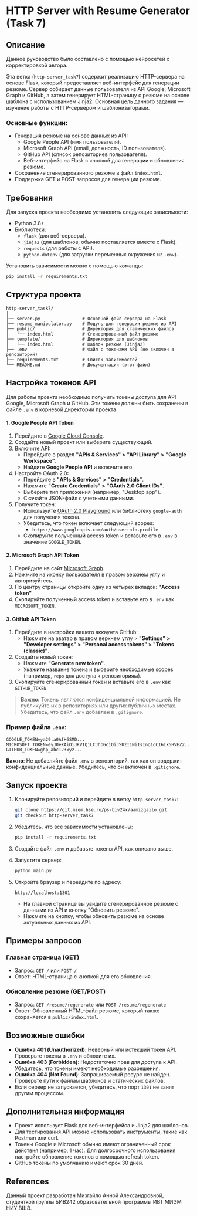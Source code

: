 # HTTP Server with Resume Generator (Task 7)

## Описание
Данное руководство было составлено с помощью нейросетей с корректировкой автора. 

Эта ветка (`http-server_task7`) содержит реализацию HTTP-сервера на основе Flask, который предоставляет веб-интерфейс для генерации резюме. Сервер собирает данные пользователя из API Google, Microsoft Graph и GitHub, а затем генерирует HTML-страницу с резюме на основе шаблона с использованием Jinja2. Основная цель данного задания — изучение работы с HTTP-сервером и шаблонизаторами.

### Основные функции:
- Генерация резюме на основе данных из API:
  - Google People API (имя пользователя).
  - Microsoft Graph API (email, должность, ID пользователя).
  - GitHub API (список репозиториев пользователя).
  - Веб-интерфейс на Flask с кнопкой для генерации и обновления резюме.
- Сохранение сгенерированного резюме в файл `index.html`.
- Поддержка GET и POST запросов для генерации резюме.

## Требования

Для запуска проекта необходимо установить следующие зависимости:
- Python 3.8+
- Библиотеки:
  - `flask` (для веб-сервера).
  - `jinja2` (для шаблонов, обычно поставляется вместе с Flask).
  - `requests` (для работы с API).
  - `python-dotenv` (для загрузки переменных окружения из `.env`).

Установить зависимости можно с помощью команды:
```bash
pip install -r requirements.txt
```

## Структура проекта

```
http-server_task7/
│
├── server.py                # Основной файл сервера на Flask
├── resume_manipulator.py    # Модуль для генерации резюме из API
├── public/                  # Директория для статических файлов
│   └── index.html           # Сгенерированный файл резюме
├── template/                # Директория для шаблонов
│   └── index.html           # Шаблон резюме (Jinja2)
├── .env                     # Файл с токенами API (не включен в репозиторий)
├── requirements.txt         # Список зависимостей
└── README.md                # Документация (этот файл)
```

## Настройка токенов API

Для работы проекта необходимо получить токены доступа для API Google, Microsoft Graph и GitHub. Эти токены должны быть сохранены в файле `.env` в корневой директории проекта.

#### 1. Google People API Token

1. Перейдите в [Google Cloud Console](https://console.cloud.google.com/).
2. Создайте новый проект или выберите существующий.
3. Включите API:
   - Перейдите в раздел **"APIs & Services" > "API Library" > "Google Workspace"**.
   - Найдите **Google People API** и включите его.
4. Настройте OAuth 2.0:
   - Перейдите в **"APIs & Services" > "Credentials"**.
   - Нажмите **"Create Credentials" > "OAuth 2.0 Client IDs"**.
   - Выберите тип приложения (например, "Desktop app").
   - Скачайте JSON-файл с учетными данными.
5. Получите токен:
   - Используйте [OAuth 2.0 Playground](https://developers.google.com/oauthplayground) или библиотеку `google-auth` для получения токена.
   - Убедитесь, что токен включает следующий scopes:
     - `https://www.googleapis.com/auth/userinfo.profile`
   - Скопируйте полученный access token и вставьте его в `.env` в значение `GOOGLE_TOKEN`.

#### 2. Microsoft Graph API Token

1. Перейдите на сайт [Microsoft Graph](https://developer.microsoft.com/en-us/graph/graph-explorer?request=me).
2. Нажмите на иконку пользователя в правом верхнем углу и авторизуйтесь. 
3. По центру страницы откройте одну из четырех вкладок: **"Access token"**
4. Скопируйте полученный access token и вставьте его в `.env` как `MICROSOFT_TOKEN`.

#### 3. GitHub API Token

1. Перейдите в настройки вашего аккаунта GitHub:
   - Нажмите на аватар в правом верхнем углу > **"Settings" > "Developer settings" > "Personal access tokens" > "Tokens (classic)"**.
2. Создайте новый токен:
   - Нажмите **"Generate new token"**.
   - Укажите название токена и выберите необходимые scopes (например, `repo` для доступа к репозиториям).
3. Скопируйте сгенерированный токен и вставьте его в `.env` как `GITHUB_TOKEN`.

> **Важно:** Токены являются конфиденциальной информацией. Не публикуйте их в репозиториях или других публичных местах. Убедитесь, что файл `.env` добавлен в `.gitignore`.

### Пример файла `.env`:
```
GOOGLE_TOKEN=ya29.a0AfH6SMD...
MICROSOFT_TOKEN=eyJ0eXAiOiJKV1QiLCJhbGciOiJSUzI1NiIsIng1dCI6Ik5HVEZ2...
GITHUB_TOKEN=ghp_abc123xyz...
```

**Важно**: Не добавляйте файл `.env` в репозиторий, так как он содержит конфиденциальные данные. Убедитесь, что он включен в `.gitignore`.

## Запуск проекта

1. Клонируйте репозиторий и перейдите в ветку `http-server_task7`:
   ```bash
   git clone https://git.miem.hse.ru/ps-biv24x/aamizgailo.git
   git checkout http-server_task7
   ```

2. Убедитесь, что все зависимости установлены:
   ```bash
   pip install -r requirements.txt
   ```

3. Создайте файл `.env` и добавьте токены API, как описано выше.

4. Запустите сервер:
   ```bash
   python main.py
   ```

5. Откройте браузер и перейдите по адресу:
   ```
   http://localhost:1301
   ```
   - На главной странице вы увидите сгенерированное резюме с данными из API и кнопку "Обновить резюме".
   - Нажмите на кнопку, чтобы обновить резюме на основе актуальных данных из API.

## Примеры запросов

### Главная страница (GET)
- Запрос: `GET /` или `POST /`
- Ответ: HTML-страница с кнопкой для его обновления.

### Обновление резюме (GET/POST)
- Запрос: `GET /resume/regenerate` или `POST /resume/regenerate`
- Ответ: Обновленный HTML-файл резюме, который также сохраняется в `public/index.html`.

## Возможные ошибки

- **Ошибка 401 (Unauthorized)**: Неверный или истекший токен API. Проверьте токены в `.env` и обновите их.
- **Ошибка 403 (Forbidden)**: Недостаточно прав для доступа к API. Убедитесь, что токены имеют необходимые разрешения.
- **Ошибка 404 (Not Found)**: Запрашиваемый ресурс не найден. Проверьте пути к файлам шаблонов и статических файлов.
- Если сервер не запускается, убедитесь, что порт `1301` не занят другим процессом.

## Дополнительная информация

- Проект использует Flask для веб-интерфейса и Jinja2 для шаблонов.
- Для тестирования API можно использовать инструменты, такие как Postman или curl.
- Токены Google и Microsoft обычно имеют ограниченный срок действия (например, 1 час). Для долгосрочного использования настройте обновление токенов с помощью refresh token.
- GitHub токены по умолчанию имеют срок 30 дней.

## References

Данный проект разработан Мизгайло Анной Александровной, студенткой группы БИВ242 образовательной программы ИВТ МИЭМ НИУ ВШЭ.
